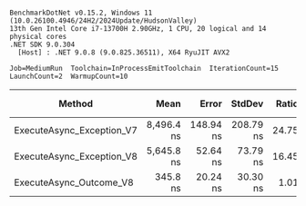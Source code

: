 ```

BenchmarkDotNet v0.15.2, Windows 11 (10.0.26100.4946/24H2/2024Update/HudsonValley)
13th Gen Intel Core i7-13700H 2.90GHz, 1 CPU, 20 logical and 14 physical cores
.NET SDK 9.0.304
  [Host] : .NET 9.0.8 (9.0.825.36511), X64 RyuJIT AVX2

Job=MediumRun  Toolchain=InProcessEmitToolchain  IterationCount=15  
LaunchCount=2  WarmupCount=10  

```
| Method                    | Mean       | Error     | StdDev    | Ratio | RatioSD | Gen0   | Allocated | Alloc Ratio |
|-------------------------- |-----------:|----------:|----------:|------:|--------:|-------:|----------:|------------:|
| ExecuteAsync_Exception_V7 | 8,496.4 ns | 148.94 ns | 208.79 ns | 24.75 |    2.17 | 0.1526 |    2056 B |       10.28 |
| ExecuteAsync_Exception_V8 | 5,645.8 ns |  52.64 ns |  73.79 ns | 16.45 |    1.40 | 0.0992 |    1312 B |        6.56 |
| ExecuteAsync_Outcome_V8   |   345.8 ns |  20.24 ns |  30.30 ns |  1.01 |    0.12 | 0.0157 |     200 B |        1.00 |
